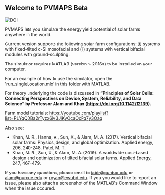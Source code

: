 ## Welcome to PVMAPS Beta 


[![DOI](https://zenodo.org/badge/594789400.svg)](https://zenodo.org/badge/latestdoi/594789400)


PVMAPS lets you simulate the energy yield potential of solar farms anywhere in the world. 

Current version supports the following solar farm configurations: (i) systems with fixed-tilted c-Si monofacial and  (ii) systems with vertical bifacial modules with ground-sculpting.

The simulator requires MATLAB (version > 2016a) to be installed on your computer. 

For an example of how to use the simulator, open the 'run_singleLocation.mlx' in this folder  with MATLAB.

For theory underlying the code is discussed in **“Principles of Solar Cells: Connecting Perspectives on Device, System, Reliability, and Data Science” by Professor Alam and Khan  (https://doi.org/10.1142/12139).** 

Farm model tutorials: https://youtube.com/playlist?list=PLYqQDBa2rTyzx6M3JiKyOcaOcPq7y3Oaq

Also see: 
 - Khan, M. R., Hanna, A., Sun, X., & Alam, M. A. (2017). Vertical bifacial solar farms: Physics, design, and global optimization. Applied energy, 206, 240-248. Patel, M. T.
 -  Khan, M. R., Sun, X., & Alam, M. A. (2019). A worldwide cost-based design and optimization of tilted bifacial solar farms. Applied Energy, 247, 467-479. 

If you have any questions, please email to jabir@purdue.edu or alam@purdue.edu or ryyan@ewubd.edu. If you you would like to report an issue, please also attach a screenshot of the MATLAB's Command Window when the issue occured. 
